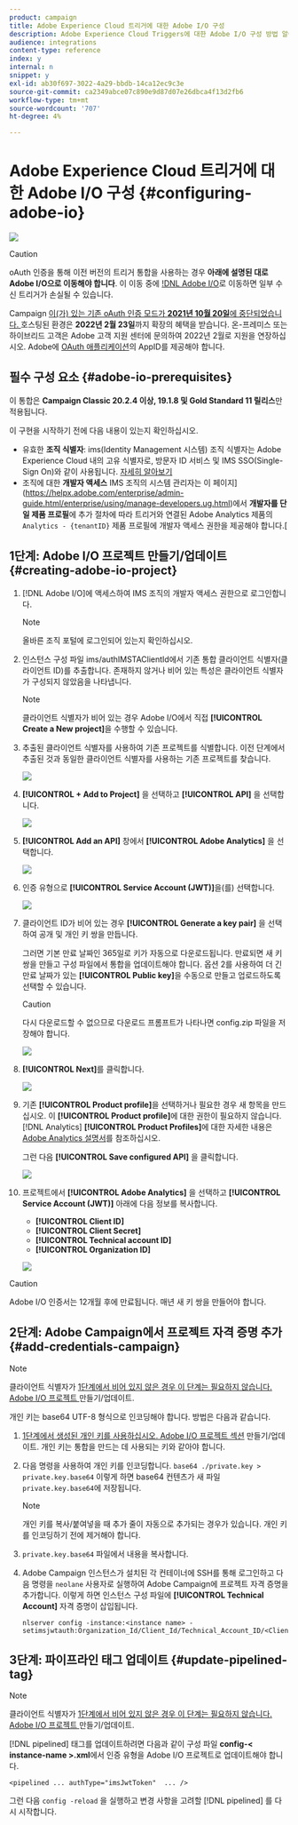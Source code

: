 ```yaml
---
product: campaign
title: Adobe Experience Cloud 트리거에 대한 Adobe I/O 구성
description: Adobe Experience Cloud Triggers에 대한 Adobe I/O 구성 방법 알아보기
audience: integrations
content-type: reference
index: y
internal: n
snippet: y
exl-id: ab30f697-3022-4a29-bbdb-14ca12ec9c3e
source-git-commit: ca2349abce07c890e9d87d07e26dbca4f13d2fb6
workflow-type: tm+mt
source-wordcount: '707'
ht-degree: 4%

---
```


# Adobe Experience Cloud 트리거에 대한 Adobe I/O 구성 {#configuring-adobe-io}

![](../../assets/v7-only.svg)

>[!CAUTION]
>
>oAuth 인증을 통해 이전 버전의 트리거 통합을 사용하는 경우 **아래에 설명된 대로 Adobe I/O으로 이동해야 합니다**.
>이 이동 중에 [!DNL Adobe I/O](으)로 이동하면 일부 수신 트리거가 손실될 수 있습니다.
>
>Campaign [이(가) 있는 기존 oAuth 인증 모드가 **2021년 10월 20일**&#x200B;에 중단되었습니다. ](https://experienceleaguecommunities.adobe.com/t5/adobe-analytics-discussions/adobe-analytics-legacy-api-end-of-life-notice/td-p/385411?profile.language=ko) 호스팅된 환경은 **2022년 2월 23일**&#x200B;까지 확장의 혜택을 받습니다. 온-프레미스 또는 하이브리드 고객은 Adobe 고객 지원 센터에 문의하여 2022년 2월로 지원을 연장하십시오. Adobe에 [OAuth 애플리케이션](../../integrations/using/configuring-pipeline.md?lang=en#step-optional)의 AppID를 제공해야 합니다.

## 필수 구성 요소 {#adobe-io-prerequisites}

이 통합은 **Campaign Classic 20.2.4 이상, 19.1.8 및 Gold Standard 11 릴리스**&#x200B;만 적용됩니다.

이 구현을 시작하기 전에 다음 내용이 있는지 확인하십시오.

* 유효한 **조직 식별자**: ims(Identity Management 시스템) 조직 식별자는 Adobe Experience Cloud 내의 고유 식별자로, 방문자 ID 서비스 및 IMS SSO(Single-Sign On)와 같이 사용됩니다. [자세히 알아보기](https://experienceleague.adobe.com/docs/core-services/interface/manage-users-and-products/organizations.html)
* 조직에 대한 **개발자 액세스** IMS 조직의 시스템 관리자는 이 페이지](https://helpx.adobe.com/enterprise/admin-guide.html/enterprise/using/manage-developers.ug.html)에서 **개발자를 단일 제품 프로필**&#x200B;에 추가 절차에 따라 트리거와 연결된 Adobe Analytics 제품의 `Analytics - {tenantID}` 제품 프로필에 개발자 액세스 권한을 제공해야 합니다.[

## 1단계: Adobe I/O 프로젝트 만들기/업데이트 {#creating-adobe-io-project}

1. [!DNL Adobe I/O]에 액세스하여 IMS 조직의 개발자 액세스 권한으로 로그인합니다.

   >[!NOTE]
   >
   > 올바른 조직 포털에 로그인되어 있는지 확인하십시오.

1. 인스턴스 구성 파일 ims/authIMSTAClientId에서 기존 통합 클라이언트 식별자(클라이언트 ID)를 추출합니다. 존재하지 않거나 비어 있는 특성은 클라이언트 식별자가 구성되지 않았음을 나타냅니다.

   >[!NOTE]
   >
   >클라이언트 식별자가 비어 있는 경우 Adobe I/O에서 직접 **[!UICONTROL Create a New project]**&#x200B;을 수행할 수 있습니다.

1. 추출된 클라이언트 식별자를 사용하여 기존 프로젝트를 식별합니다. 이전 단계에서 추출된 것과 동일한 클라이언트 식별자를 사용하는 기존 프로젝트를 찾습니다.

   ![](assets/do-not-localize/adobe_io_8.png)

1. **[!UICONTROL + Add to Project]** 을 선택하고 **[!UICONTROL API]** 을 선택합니다.

   ![](assets/do-not-localize/adobe_io_1.png)

1. **[!UICONTROL Add an API]** 창에서 **[!UICONTROL Adobe Analytics]** 을 선택합니다.

   ![](assets/do-not-localize/adobe_io_2.png)

1. 인증 유형으로 **[!UICONTROL Service Account (JWT)]**&#x200B;을(를) 선택합니다.

   ![](assets/do-not-localize/adobe_io_3.png)

1. 클라이언트 ID가 비어 있는 경우 **[!UICONTROL Generate a key pair]** 을 선택하여 공개 및 개인 키 쌍을 만듭니다.

   그러면 기본 만료 날짜인 365일로 키가 자동으로 다운로드됩니다. 만료되면 새 키 쌍을 만들고 구성 파일에서 통합을 업데이트해야 합니다. 옵션 2를 사용하여 더 긴 만료 날짜가 있는 **[!UICONTROL Public key]**&#x200B;을 수동으로 만들고 업로드하도록 선택할 수 있습니다.

   >[!CAUTION]
   >
   >다시 다운로드할 수 없으므로 다운로드 프롬프트가 나타나면 config.zip 파일을 저장해야 합니다.

   ![](assets/do-not-localize/adobe_io_4.png)

1. **[!UICONTROL Next]**&#x200B;를 클릭합니다.

   ![](assets/do-not-localize/adobe_io_5.png)

1. 기존 **[!UICONTROL Product profile]**&#x200B;을 선택하거나 필요한 경우 새 항목을 만드십시오. 이 **[!UICONTROL Product profile]**&#x200B;에 대한 권한이 필요하지 않습니다. [!DNL Analytics] **[!UICONTROL Product Profiles]**&#x200B;에 대한 자세한 내용은 [Adobe Analytics 설명서](https://experienceleague.adobe.com/docs/analytics/admin/admin-console/home.html#admin-console)를 참조하십시오.

   그런 다음 **[!UICONTROL Save configured API]** 을 클릭합니다.

   ![](assets/do-not-localize/adobe_io_6.png)

1. 프로젝트에서 **[!UICONTROL Adobe Analytics]** 을 선택하고 **[!UICONTROL Service Account (JWT)]** 아래에 다음 정보를 복사합니다.

   * **[!UICONTROL Client ID]**
   * **[!UICONTROL Client Secret]**
   * **[!UICONTROL Technical account ID]**
   * **[!UICONTROL Organization ID]**

   ![](assets/do-not-localize/adobe_io_7.png)

>[!CAUTION]
>
>Adobe I/O 인증서는 12개월 후에 만료됩니다. 매년 새 키 쌍을 만들어야 합니다.

## 2단계: Adobe Campaign에서 프로젝트 자격 증명 추가 {#add-credentials-campaign}

>[!NOTE]
>
>클라이언트 식별자가 [1단계에서 비어 있지 않은 경우 이 단계는 필요하지 않습니다. Adobe I/O 프로젝트 ](#creating-adobe-io-project) 만들기/업데이트.

개인 키는 base64 UTF-8 형식으로 인코딩해야 합니다. 방법은 다음과 같습니다.

1. [1단계에서 생성된 개인 키를 사용하십시오. Adobe I/O 프로젝트 섹션](#creating-adobe-io-project) 만들기/업데이트. 개인 키는 통합을 만드는 데 사용되는 키와 같아야 합니다.

1. 다음 명령을 사용하여 개인 키를 인코딩합니다. `base64 ./private.key > private.key.base64` 이렇게 하면 base64 컨텐츠가 새 파일 `private.key.base64`에 저장됩니다.

   >[!NOTE]
   >
   >개인 키를 복사/붙여넣을 때 추가 줄이 자동으로 추가되는 경우가 있습니다. 개인 키를 인코딩하기 전에 제거해야 합니다.

1. `private.key.base64` 파일에서 내용을 복사합니다.

1. Adobe Campaign 인스턴스가 설치된 각 컨테이너에 SSH를 통해 로그인하고 다음 명령을 `neolane` 사용자로 실행하여 Adobe Campaign에 프로젝트 자격 증명을 추가합니다. 이렇게 하면 인스턴스 구성 파일에 **[!UICONTROL Technical Account]** 자격 증명이 삽입됩니다.

   ```
   nlserver config -instance:<instance name> -setimsjwtauth:Organization_Id/Client_Id/Technical_Account_ID/<Client_Secret>/<Base64_encoded_Private_Key>
   ```

## 3단계: 파이프라인 태그 업데이트 {#update-pipelined-tag}

>[!NOTE]
>
>클라이언트 식별자가 [1단계에서 비어 있지 않은 경우 이 단계는 필요하지 않습니다. Adobe I/O 프로젝트 ](#creating-adobe-io-project) 만들기/업데이트.

[!DNL pipelined] 태그를 업데이트하려면 다음과 같이 구성 파일 **config-&lt; instance-name >.xml**&#x200B;에서 인증 유형을 Adobe I/O 프로젝트로 업데이트해야 합니다.

```
<pipelined ... authType="imsJwtToken"  ... />
```

그런 다음 `config -reload` 을 실행하고 변경 사항을 고려할 [!DNL pipelined] 를 다시 시작합니다.
